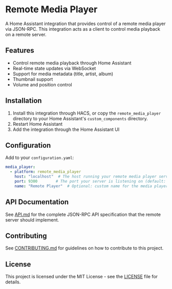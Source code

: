 # Remote Media Player

A Home Assistant integration that provides control of a remote media player via JSON-RPC. This integration acts as a client to control media playback on a remote server.

## Features

- Control remote media playback through Home Assistant
- Real-time state updates via WebSocket
- Support for media metadata (title, artist, album)
- Thumbnail support
- Volume and position control

## Installation

1. Install this integration through HACS, or copy the `remote_media_player` directory to your Home Assistant's `custom_components` directory.
2. Restart Home Assistant
3. Add the integration through the Home Assistant UI

## Configuration

Add to your `configuration.yaml`:

```yaml
media_player:
  - platform: remote_media_player
    host: "localhost"  # The host running your remote media player server
    port: 9300        # The port your server is listening on (default: 9300)
    name: "Remote Player"  # Optional: custom name for the media player
```

## API Documentation

See [API.md](API.md) for the complete JSON-RPC API specification that the remote server should implement.

## Contributing

See [CONTRIBUTING.md](CONTRIBUTING.md) for guidelines on how to contribute to this project.

## License

This project is licensed under the MIT License - see the [LICENSE](LICENSE) file for details.
